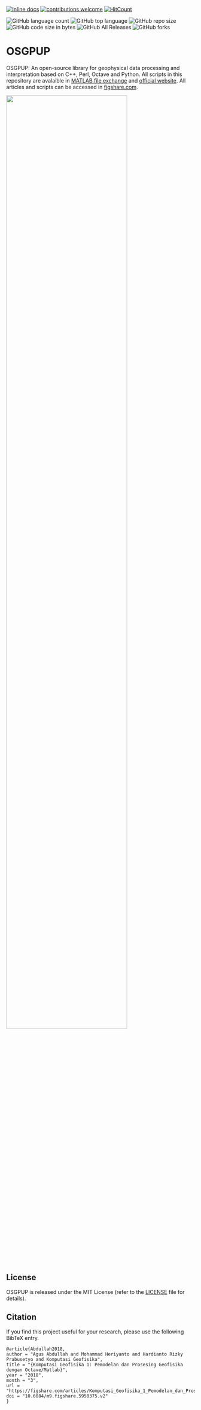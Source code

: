 [![Inline docs](http://inch-ci.org/github/dwyl/hapi-auth-jwt2.svg?branch=master)](http://inch-ci.org/Metkom/OSGPUP/hapi-auth-jwt2)
[![contributions welcome](https://img.shields.io/badge/contributions-welcome-brightgreen.svg?style=flat)](https://github.com/Metkom/OSGPUP/issues)
[![HitCount](http://hits.dwyl.com/Metkom/OSGPUP.svg)](http://hits.dwyl.com/Metkom/OSGPUP)


![GitHub language count](https://img.shields.io/github/languages/count/Metkom/OSGPUP)
![GitHub top language](https://img.shields.io/github/languages/top/Metkom/OSGPUP)
![GitHub repo size](https://img.shields.io/github/repo-size/Metkom/OSGPUP)
![GitHub code size in bytes](https://img.shields.io/github/languages/code-size/Metkom/OSGPUP)
![GitHub All Releases](https://img.shields.io/github/downloads/Metkom/OSGPUP/total.svg)
![GitHub forks](https://img.shields.io/github/forks/Metkom/OSGPUP.svg?style=social)

# OSGPUP
OSGPUP: An open-source library for geophysical data processing and interpretation based on C++, Perl, Octave and Python. 
All scripts in this repository are avalaible in [MATLAB file exchange](https://www.mathworks.com/matlabcentral/profile/authors/11048576-komputasi-geofisika) and [official website](https://sites.google.com/site/metkomup/programming). All articles and scripts can be accessed in [figshare.com](https://figshare.com/articles/Komputasi_Geofisika_1_Pemodelan_dan_Prosesing_Geofisika_dengan_Octave_Matlab/5950375).


<a cover href="https://figshare.com/articles/Komputasi_Geofisika_1_Pemodelan_dan_Prosesing_Geofisika_dengan_Octave_Matlab/5950375">
  <img src="https://github.com/Metkom/OSGPUP/blob/master/cover.png" width="80%">
</a>

## License
OSGPUP is released under the MIT License (refer to the [LICENSE](https://github.com/Metkom/OSGPUP/blob/master/LICENSE) file for details).

## Citation
If you find this project useful for your research, please use the following BibTeX entry.
    
    @article{Abdullah2018,
    author = "Agus Abdullah and Mohammad Heriyanto and Hardianto Rizky Prabusetyo and Komputasi Geofisika",
    title = "{Komputasi Geofisika 1: Pemodelan dan Prosesing Geofisika  dengan Octave/Matlab}",
    year = "2018",
    month = "3",
    url = "https://figshare.com/articles/Komputasi_Geofisika_1_Pemodelan_dan_Prosesing_Geofisika_dengan_Octave_Matlab/5950375",
    doi = "10.6084/m9.figshare.5950375.v2"
    }

